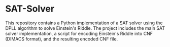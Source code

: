 # SAT-Solver
This repository contains a Python implementation of a SAT solver using the DPLL algorithm to solve Einstein's Riddle. The project includes the main SAT solver implementation, a script for encoding Einstein's Riddle into CNF (DIMACS format), and the resulting encoded CNF file.
